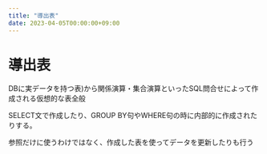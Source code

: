```yaml
---
title: "導出表"
date: 2023-04-05T00:00:00+09:00
---
```

# 導出表

DBに実データを持つ表)から関係演算・集合演算といったSQL問合せによって作成される仮想的な表全般

SELECT文で作成したり、GROUP BY句やWHERE句の時に内部的に作成されたりする。

参照だけに使うわけではなく、作成した表を使ってデータを更新したりも行う